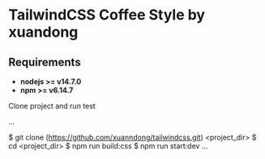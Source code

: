 # TailwindCSS Coffee Style by xuandong

## Requirements

* **nodejs >= v14.7.0**
* **npm >= v6.14.7**

Clone project and run test

...

$ git clone (https://github.com/xuanndong/tailwindcss.git) <project_dir>
$ cd <project_dir>
$ npm run build:css
$ npm run start:dev
...
